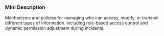 ### Mini Description

Mechanisms and policies for managing who can access, modify, or transmit different types of information, including role-based access control and dynamic permission adjustment during incidents.

